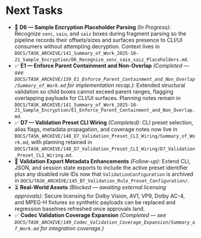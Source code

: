 # Next Tasks

- 🚧 **D6 — Sample Encryption Placeholder Parsing** _(In Progress)_: Recognize `senc`, `saio`, and `saiz` boxes during fragment parsing so the pipeline records their offsets/sizes and surfaces presence to CLI/UI consumers without attempting decryption. Context lives in `DOCS/TASK_ARCHIVE/141_Summary_of_Work_2025-10-21_Sample_Encryption/D6_Recognize_senc_saio_saiz_Placeholders.md`.
- ✅ **E1 — Enforce Parent Containment and Non-Overlap** _(Completed — see `DOCS/TASK_ARCHIVE/159_E1_Enforce_Parent_Containment_and_Non_Overlap/Summary_of_Work.md` for implementation recap.)_: Extended structural validation so child boxes cannot exceed parent ranges, flagging overlapping payloads for CLI/UI surfaces. Planning notes remain in `DOCS/TASK_ARCHIVE/141_Summary_of_Work_2025-10-21_Sample_Encryption/E1_Enforce_Parent_Containment_and_Non_Overlap.md`.
- ✅ **D7 — Validation Preset CLI Wiring** _(Completed)_: CLI preset selection, alias flags, metadata propagation, and coverage notes now live in `DOCS/TASK_ARCHIVE/148_D7_Validation_Preset_CLI_Wiring/Summary_of_Work.md`, with planning retained in `DOCS/TASK_ARCHIVE/148_D7_Validation_Preset_CLI_Wiring/D7_Validation_Preset_CLI_Wiring.md`.
- 🔁 **Validation Export Metadata Enhancements** _(Follow-up)_: Extend CLI, JSON, and session state exports to include the active preset identifier plus any disabled rule IDs now that `ValidationConfiguration` is archived in `DOCS/TASK_ARCHIVE/145_B7_Validation_Rule_Preset_Configuration/`.
- ⏳ **Real-World Assets** _(Blocked — awaiting external licensing approvals)_: Secure licensing for Dolby Vision, AV1, VP9, Dolby AC-4, and MPEG-H fixtures so synthetic payloads can be replaced and regression baselines refreshed once approvals land.
- ✅ **Codec Validation Coverage Expansion** _(Completed — see `DOCS/TASK_ARCHIVE/149_Codec_Validation_Coverage_Expansion/Summary_of_Work.md` for integration coverage.)_
